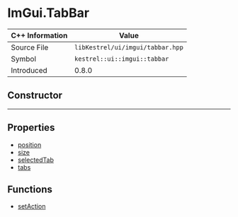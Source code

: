 
# ImGui.TabBar

| C++ Information | Value |
| --- | --- |
| Source File | `libKestrel/ui/imgui/tabbar.hpp` |
| Symbol | `kestrel::ui::imgui::tabbar` |
| Introduced | 0.8.0 |

## Constructor

---

## Properties

 - [position](position.md)
 - [size](size.md)
 - [selectedTab](selectedTab.md)
 - [tabs](tabs.md)

## Functions

 - [setAction](setAction.md)

